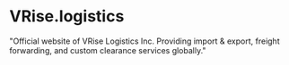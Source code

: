 # VRise.logistics
"Official website of VRise Logistics Inc. Providing import &amp; export, freight forwarding, and custom clearance services globally."
